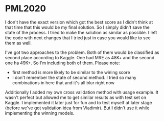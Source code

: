 # PML2020
I don't have the exact version which got the best score as I didn't think at that time that this would be my final solution. So I simply didn't save the state of the process. I tried to make the solution as similar as possible.
I left the code with next changes that I tried just in case you would like to see them as well.

I've got two approaches to the problem. Both of them would be classified as second place according to Kaggle. One had MRE as 48K+ and the second one ha 49K+. So I'm including both of them.
Please note: 
* first method is more likely to be similar to the wining score
* I don't remember the state of second method. I tried so many combinations in here that and it's all blur right now

Additionally I added my own cross validation method with usage example. It wasn't perfect but allowed me to get similar results as with test set on Kaggle. I implemented it later just for fun and to test myself at later stage (before we've got validation idea from Vladimir). But I didn't use it while implementing the winning models.
